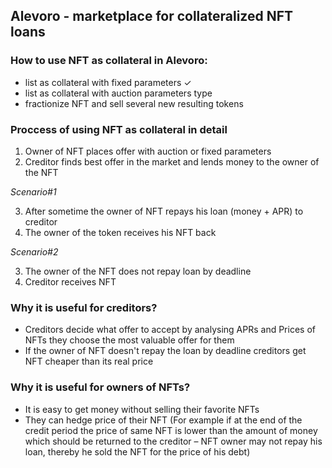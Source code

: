 ## Alevoro - marketplace for collateralized NFT loans

### How to use NFT as collateral in Alevoro:
- list as collateral with fixed parameters ✓
- list as collateral with auction parameters type
- fractionize NFT and sell several new resulting tokens

### Proccess of using NFT as collateral in detail
1) Owner of NFT places offer with auction or fixed parameters
2) Creditor finds best offer in the market and lends money to the owner of the NFT

*Scenario#1*

3) After sometime the owner of NFT repays his loan (money + APR) to creditor
4) The owner of the token receives his NFT back

*Scenario#2*

3) The owner of the NFT does not repay loan by deadline
4) Creditor receives NFT

### Why it is useful for creditors?
- Creditors decide what offer to accept by analysing APRs and Prices of NFTs they choose the most valuable offer for them
- If the owner of NFT doesn't repay the loan by deadline creditors get NFT cheaper than its real price

### Why it is useful for owners of NFTs?
- It is easy to get money without selling their favorite NFTs
- They can hedge price of their NFT (For example if at the end of the credit period the price of same NFT is lower than the amount of money which should be returned to the creditor – NFT owner may not repay his loan, thereby he sold the NFT for the price of his debt)

